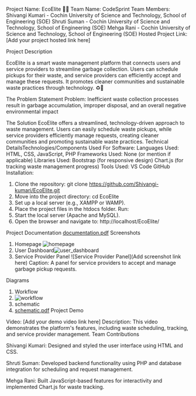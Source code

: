 Project Name: EcoElite 🍃🍀
Team Name: CodeSprint
Team Members:
Shivangi Kumari - Cochin University of Science and Technology, School of Engineering (SOE)
Shruti Suman - Cochin University of Science and Technology, School of Engineering (SOE)
Mehga Rani - Cochin University of Science and Technology, School of Engineering (SOE)
Hosted Project Link:
[Add your project hosted link here]

Project Description

EcoElite is a smart waste management platform that connects users and service providers to streamline garbage collection. Users can schedule pickups for their waste, and service providers can efficiently accept and manage these requests. It promotes cleaner communities and sustainable waste practices through technology. ♻🌱

The Problem Statement
Problem: Inefficient waste collection processes result in garbage accumulation, improper disposal, and an overall negative environmental impact

The Solution
 EcoElite offers a streamlined, technology-driven approach to waste management. Users can easily schedule waste pickups, while service providers efficiently manage requests, creating cleaner communities and promoting sustainable waste practices.
Technical DetailsTechnologies/Components Used
For Software:
Languages Used: HTML, CSS, JavaScript, PHP
Frameworks Used: None (or mention if applicable)
Libraries Used:
Bootstrap (for responsive design)
Chart.js (for tracking waste management progress)
Tools Used:
VS Code
GitHub
Installation:
1. Clone the repository:
git clone https://github.com/Shivangi-kumari/EcoElite.git
2. Move into the project directory:
cd EcoElite
3. Set up a local server (e.g., XAMPP or WAMP).
4. Place the project files in the htdocs folder.
Run:
1. Start the local server (Apache and MySQL).
2. Open the browser and navigate to:
http://localhost/EcoElite/

Project Documentation
[documentation.pdf](https://github.com/user-attachments/files/18548697/documentation.pdf)
Screenshots
1. Homepage
   ![homepage](https://github.com/user-attachments/assets/67973474-356d-4448-859d-627ff5fd6a90)
2. User Dashboard![user_dashboard](https://github.com/user-attachments/assets/8711f997-065e-48ea-a18e-af7a9ca76ebf)
3. Service Provider Panel
![Service Provider Panel](Add screenshot link here)
Caption: A panel for service providers to accept and manage garbage pickup requests.

Diagrams
1. Workflow
2. ![workflow](https://github.com/user-attachments/assets/a5ec69bd-9fb9-4f5c-a4e8-2ea960977752)
3. schematic
4. [schematic.pdf](https://github.com/user-attachments/files/18548739/schematic.pdf)
Project Demo

Video:
[Add your demo video link here]
Description: This video demonstrates the platform's features, including waste scheduling, tracking, and service provider management.
Team Contributions

Shivangi Kumari: Designed and styled the user interface using HTML and CSS.

Shruti Suman: Developed backend functionality using PHP and database integration for scheduling and request management.

Mehga Rani: Built JavaScript-based features for interactivity and implemented Chart.js for waste tracking.
